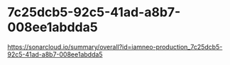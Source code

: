 # 7c25dcb5-92c5-41ad-a8b7-008ee1abdda5
https://sonarcloud.io/summary/overall?id=iamneo-production_7c25dcb5-92c5-41ad-a8b7-008ee1abdda5
